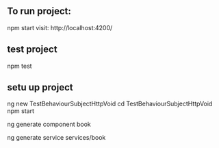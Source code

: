 ## To run project:

npm start
visit: http://localhost:4200/

## test project

npm test

## setu up project

ng new TestBehaviourSubjectHttpVoid
cd TestBehaviourSubjectHttpVoid
npm start

ng generate component book

ng generate service services/book
